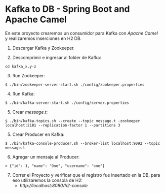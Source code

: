 # Kafka to DB - Spring Boot and Apache Camel

En este proyecto crearemos un consumidor para Kafka con *Apache Camel* y realizaremos inserciones en H2 DB.

1. Descargar Kafka y Zookeeper.

2. Descomprimir e ingresar al folder de Kafka:
```
cd kafka_x.y-z
```
3. Run Zookeeper:
```
$ ./bin/zookeeper-server-start.sh ./config/zookeeper.properties
```
4. Run Kafka:
```
$ ./bin/kafka-server-start.sh ./config/server.properties
```
5. Crear *message.t*:
```
$ ./bin/kafka-topics.sh --create --topic message.t -zookeeper localhost:2181 --replication-factor 1 --partitions 3
```
5. Crear Producer en Kafka:
```
$ ./bin/kafka-console-producer.sh --broker-list localhost:9092 --topic message.t
```
6. Agregar un mensaje al Producer:
```
> {"id": 1, "name": "One", "username": "one"}
```
7. Correr el Proyecto y verificar que el registro fue insertado en la DB, para eso utilizaremos la consola de H2:
	* *http://localhost:8080/h2-console*